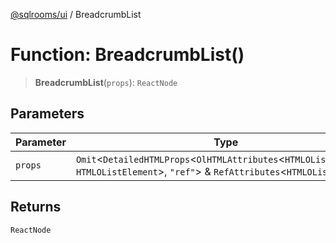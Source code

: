 [@sqlrooms/ui](../index.md) / BreadcrumbList

# Function: BreadcrumbList()

> **BreadcrumbList**(`props`): `ReactNode`

## Parameters

| Parameter | Type |
| ------ | ------ |
| `props` | `Omit`\<`DetailedHTMLProps`\<`OlHTMLAttributes`\<`HTMLOListElement`\>, `HTMLOListElement`\>, `"ref"`\> & `RefAttributes`\<`HTMLOListElement`\> |

## Returns

`ReactNode`
